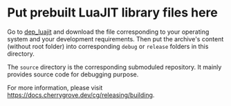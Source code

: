 ﻿# Put prebuilt LuaJIT library files here

Go to [dep_luajit](https://github.com/cherryridge/dep_luajit/releases) and download the file corresponding to your operating system and your development requirements. Then put the archive's content (without root folder) into corresponding `debug` or `release` folders in this directory.

The `source` directory is the corresponding submoduled repository. It mainly provides source code for debugging purpose.

For more information, please visit https://docs.cherrygrove.dev/cg/releasing/building.